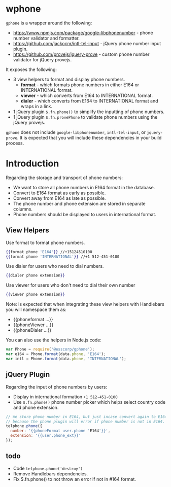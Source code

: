 # wphone

`gphone` is a wrapper around the following:
* https://www.npmjs.com/package/google-libphonenumber - phone number validator and formatter.
* https://github.com/jackocnr/intl-tel-input - jQuery phone number input plugin.
* https://github.com/provejs/jquery-prove - custom phone number validator for jQuery provejs.

It exposes the following:
* 3 view helpers to format and display phone numbers.
	* **format** - which formats phone numbers in either E164 or INTERNATIONAL format.
	* **viewer** - which converts from E164 to INTERNATIONAL format.
	* **dialer** - which converts from E164 to INTERNATIONAL format and wraps in a link.
* 1 jQuery plugin `$.fn.phone()` to simplify the inputting of phone numbers.
* 1 jQuery plugin `$.fn.provePhone` to validate phone numbers using the jQuery provejs.

`gphone` does not include `google-libphonenumber`, `intl-tel-input`, or `jquery-prove`. It is expected that you will include these dependencies in your build process.

# Introduction

Regarding the storage and transport of phone numbers:
* We want to store all phone numbers in E164 format in the database.
* Convert to E164 format as early as possible.
* Convert away from E164 as late as possible.
* The phone number and phone extension are stored in separate columns.
* Phone numbers should be displayed to users in international format.

## View Helpers

Use format to format phone numbers.
```handlebars
{{format phone 'E164'}} //+15124510100
{{format phone 'INTERNATIONAL'}} //+1 512-451-0100
```
Use dialer for users who need to dial numbers.
```handlebars
{{dialer phone extension}}
```
Use viewer for users who don't need to dial their own number
```handlebars
{{viewer phone extension}}
```

Note: is expected that when integrating these view helpers with Handlebars you will namespace them as:
* {{phoneformat ...}}
* {{phoneViewer ...}}
* {{phoneDialer ...}}

You can also use the helpers in Node.js code:
```js
var Phone = require('@esscorp/gphone');
var e164 = Phone.format(data.phone, 'E164');
var intl = Phone.format(data.phone, 'INTERNATIONAL');
```

## jQuery Plugin

Regarding the input of phone numbers by users:
* Display in international formation `+1 512-451-0100`
* Use `$.fn.phone()` phone number picker which helps select country code and phone extension.

```javascript
// We store phone number in E164, but just incase convert again to E164
// because the phone plugin will error if phone number is not in E164.
telphone.phone({
  number: '{{phoneFormat user.phone 'E164'}}',
  extension: '{{user.phone_ext}}'
});
```

## todo

* Code `telphone.phone('destroy')`
* Remove Handlebars dependencies.
* Fix $.fn.phone() to not throw an error if not in #164 format.
